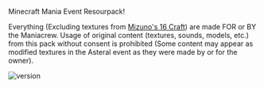 Minecraft Mania Event Resourpack!

Everything (Excluding textures from [Mizuno's 16 Craft](https://mizunomcmemo.blogspot.com/2023/06/mizunos-16-craft-java-edition-120.html)) are made FOR or BY the Maniacrew. Usage of original content (textures, sounds, models, etc.) from this pack without consent is prohibited (Some content may appear as modified textures in the Asteral event as they were made by or for the owner).

![version](https://img.shields.io/badge/Minecraft-1.20.1-8403fc?style=for-the-badge) 

